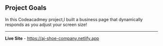 **Project Goals**
---
In this Codeacadmey project,I built a business page that dynamically responds as you adjust your screen size!​

---
**Live Site** -  https://aj-shoe-company.netlify.app
